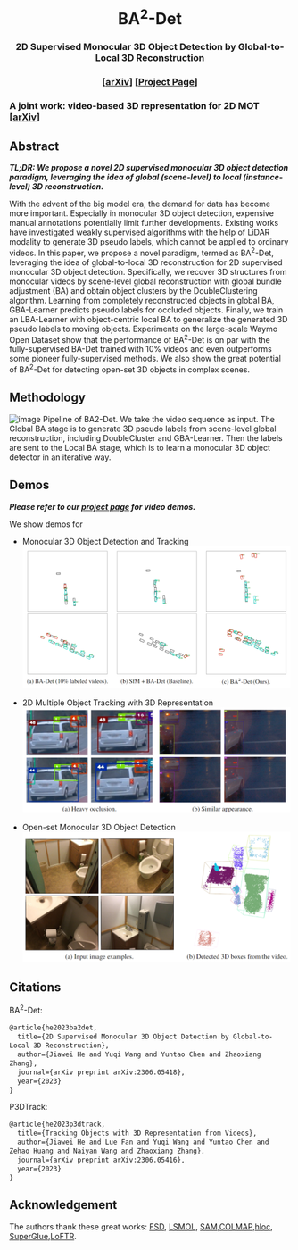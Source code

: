 <div align="center">
<h1>BA<sup>2</sup>-Det</h1>
<h3>2D Supervised Monocular 3D Object Detection by Global-to-Local 3D Reconstruction</h3>
<h3>  [<a href="https://arxiv.org/abs/2306.05418">arXiv</a>] [<a href="https://ba2det.site/">Project Page</a>]
</div>

### A joint work: video-based 3D representation for 2D MOT [[arXiv](https://arxiv.org/abs/2306.05416)]

## Abstract
***TL;DR: We propose a novel 2D supervised monocular 3D object detection paradigm, leveraging the idea of global (scene-level) to local (instance-level) 3D reconstruction.***

With the advent of the big model era, the demand for data has become more important. Especially in monocular 3D object detection, expensive manual annotations potentially limit further developments. 
Existing works have investigated weakly supervised algorithms with the help of LiDAR modality to generate 3D pseudo labels, which cannot be applied to ordinary videos. 
In this paper, we propose a novel paradigm, termed as BA<sup>2</sup>-Det, leveraging the idea of global-to-local 3D reconstruction for 2D supervised monocular 3D object detection.
Specifically, we recover 3D structures from monocular videos by scene-level global reconstruction with global bundle adjustment (BA) and obtain object clusters by the DoubleClustering algorithm. Learning from completely reconstructed objects in global BA, GBA-Learner predicts pseudo labels for occluded objects. Finally, we train an LBA-Learner with object-centric local BA to generalize the generated 3D pseudo labels to moving objects. 
Experiments on the large-scale Waymo Open Dataset show that the performance of BA<sup>2</sup>-Det is on par with the fully-supervised BA-Det trained with 10% videos and even outperforms some pioneer fully-supervised methods. 
We also show the great potential of BA<sup>2</sup>-Det for detecting open-set 3D objects in complex scenes.
## Methodology
![image](https://github.com/jiaweihe1996/BA2-Det/assets/27729041/6b399a97-225a-47a8-95e4-948df1ecbd50)
Pipeline of BA2-Det. We take the video sequence as input. The Global BA stage is to generate 3D pseudo labels from scene-level global reconstruction, including DoubleCluster and GBA-Learner. Then the labels are sent to the Local BA stage, which is to learn a monocular 3D object detector in an iterative way.
## Demos
***Please refer to our [project page](https://ba2det.site/) for video demos.***
  
We show demos for 
+ Monocular 3D Object Detection and Tracking
[![Click to play the video](./244948513-7d3049e2-5869-49c7-b67b-b031cd26c7da.png)](https://ba2det.site/)

+ 2D Multiple Object Tracking with 3D Representation
[![Click to play the video](./244948623-2cefff2a-4ae8-4573-ae88-d7f8925dfec0.png)](https://ba2det.site/)

+ Open-set Monocular 3D Object Detection
[![Click to play the video](./244948552-9fd5b62b-1242-435c-912c-59b48c979605.png)](https://ba2det.site/)
## Citations
BA<sup>2</sup>-Det:
```
@article{he2023ba2det,
  title={2D Supervised Monocular 3D Object Detection by Global-to-Local 3D Reconstruction},
  author={Jiawei He and Yuqi Wang and Yuntao Chen and Zhaoxiang Zhang},
  journal={arXiv preprint arXiv:2306.05418},
  year={2023}
}

```
P3DTrack:
```
@article{he2023p3dtrack,
  title={Tracking Objects with 3D Representation from Videos},
  author={Jiawei He and Lue Fan and Yuqi Wang and Yuntao Chen and Zehao Huang and Naiyan Wang and Zhaoxiang Zhang},
  journal={arXiv preprint arXiv:2306.05416},
  year={2023}
}
```
## Acknowledgement
The authors thank these great works:
[FSD](https://github.com/tusen-ai/SST), [LSMOL](https://github.com/Robertwyq/LSMOL), [SAM](https://github.com/facebookresearch/segment-anything),[COLMAP](https://github.com/colmap/colmap),[hloc](https://github.com/cvg/Hierarchical-Localization), [SuperGlue](https://github.com/magicleap/SuperGluePretrainedNetwork),[LoFTR](https://github.com/zju3dv/LoFTR).
